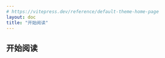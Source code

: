 ```yaml
---
# https://vitepress.dev/reference/default-theme-home-page
layout: doc
title: "开始阅读"
---
```


## 开始阅读 